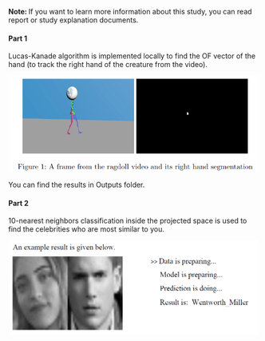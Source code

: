<b> Note: </b> If you want to learn more information about this study, you can read report or study explanation documents.
<br/>

<h4>Part 1</h4>

Lucas-Kanade algorithm is implemented locally to find the OF vector of the hand (to track the right hand of the creature from the video).

<p align="center">
<img src="./Outputs/Part1.PNG" alt="ss" width="500"/>
</p>

You can find the results in Outputs folder.

<h4>Part 2</h4>

10-nearest neighbors classification inside the projected space is used to find the celebrities who are most similar to you.

<p align="center">
<img src="./Outputs/Part2.PNG" alt="ss" width="500"/>
</p>

